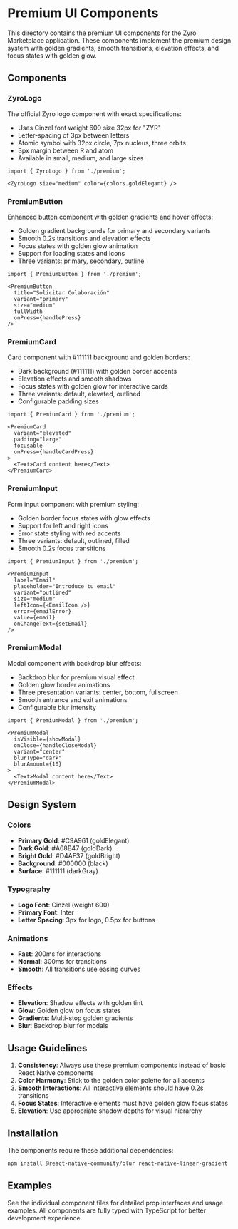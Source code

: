 # Premium UI Components

This directory contains the premium UI components for the Zyro Marketplace application. These components implement the premium design system with golden gradients, smooth transitions, elevation effects, and focus states with golden glow.

## Components

### ZyroLogo
The official Zyro logo component with exact specifications:
- Uses Cinzel font weight 600 size 32px for "ZYR"
- Letter-spacing of 3px between letters
- Atomic symbol with 32px circle, 7px nucleus, three orbits
- 3px margin between R and atom
- Available in small, medium, and large sizes

```tsx
import { ZyroLogo } from './premium';

<ZyroLogo size="medium" color={colors.goldElegant} />
```

### PremiumButton
Enhanced button component with golden gradients and hover effects:
- Golden gradient backgrounds for primary and secondary variants
- Smooth 0.2s transitions and elevation effects
- Focus states with golden glow animation
- Support for loading states and icons
- Three variants: primary, secondary, outline

```tsx
import { PremiumButton } from './premium';

<PremiumButton
  title="Solicitar Colaboración"
  variant="primary"
  size="medium"
  fullWidth
  onPress={handlePress}
/>
```

### PremiumCard
Card component with #111111 background and golden borders:
- Dark background (#111111) with golden border accents
- Elevation effects and smooth shadows
- Focus states with golden glow for interactive cards
- Three variants: default, elevated, outlined
- Configurable padding sizes

```tsx
import { PremiumCard } from './premium';

<PremiumCard
  variant="elevated"
  padding="large"
  focusable
  onPress={handleCardPress}
>
  <Text>Card content here</Text>
</PremiumCard>
```

### PremiumInput
Form input component with premium styling:
- Golden border focus states with glow effects
- Support for left and right icons
- Error state styling with red accents
- Three variants: default, outlined, filled
- Smooth 0.2s focus transitions

```tsx
import { PremiumInput } from './premium';

<PremiumInput
  label="Email"
  placeholder="Introduce tu email"
  variant="outlined"
  size="medium"
  leftIcon={<EmailIcon />}
  error={emailError}
  value={email}
  onChangeText={setEmail}
/>
```

### PremiumModal
Modal component with backdrop blur effects:
- Backdrop blur for premium visual effect
- Golden glow border animations
- Three presentation variants: center, bottom, fullscreen
- Smooth entrance and exit animations
- Configurable blur intensity

```tsx
import { PremiumModal } from './premium';

<PremiumModal
  isVisible={showModal}
  onClose={handleCloseModal}
  variant="center"
  blurType="dark"
  blurAmount={10}
>
  <Text>Modal content here</Text>
</PremiumModal>
```

## Design System

### Colors
- **Primary Gold**: #C9A961 (goldElegant)
- **Dark Gold**: #A68B47 (goldDark)
- **Bright Gold**: #D4AF37 (goldBright)
- **Background**: #000000 (black)
- **Surface**: #111111 (darkGray)

### Typography
- **Logo Font**: Cinzel (weight 600)
- **Primary Font**: Inter
- **Letter Spacing**: 3px for logo, 0.5px for buttons

### Animations
- **Fast**: 200ms for interactions
- **Normal**: 300ms for transitions
- **Smooth**: All transitions use easing curves

### Effects
- **Elevation**: Shadow effects with golden tint
- **Glow**: Golden glow on focus states
- **Gradients**: Multi-stop golden gradients
- **Blur**: Backdrop blur for modals

## Usage Guidelines

1. **Consistency**: Always use these premium components instead of basic React Native components
2. **Color Harmony**: Stick to the golden color palette for all accents
3. **Smooth Interactions**: All interactive elements should have 0.2s transitions
4. **Focus States**: Interactive elements must have golden glow focus states
5. **Elevation**: Use appropriate shadow depths for visual hierarchy

## Installation

The components require these additional dependencies:
```bash
npm install @react-native-community/blur react-native-linear-gradient
```

## Examples

See the individual component files for detailed prop interfaces and usage examples. All components are fully typed with TypeScript for better development experience.